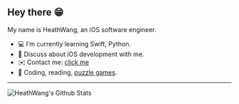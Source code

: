 ## Hey there 😁

My name is HeathWang, an iOS software engineer.

* 💻 I’m currently learning Swift, Python.
* 💭 Discuss about iOS development with me.
* ✉️ Contact me: [click me](yishu.jay@gmail.com)
* 🎯 Coding, reading, [puzzle games](https://gemsofwar.com).
-------

<img align="center" src="https://github-readme-stats.vercel.app/api?username=HeathWang&show_icons=true" alt="HeathWang's Github Stats" />
